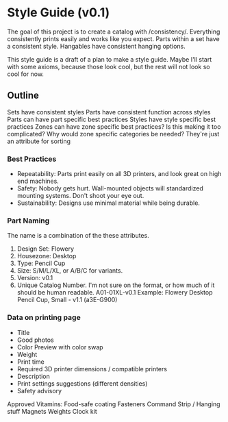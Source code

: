 # Style Guide (v0.1)
The goal of this project is to create a catalog with /consistency/. Everything consistently prints easily and works like you expect. Parts within a set have a consistent style. Hangables have consistent hanging options. 

This style guide is a draft of a plan to make a style guide. Maybe I'll start with some axioms, because those look cool, but the rest will not look so cool for now.

## Outline
Sets have consistent styles
Parts have consistent function across styles 
Parts can have part specific best practices
Styles have style specific best practices
Zones can have zone specific best practices? Is this making it too complicated? Why would zone specific categories be needed? They're just an attribute for sorting

### Best Practices
- Repeatability: Parts print easily on all 3D printers, and look great on high end machines.
- Safety: Nobody gets hurt. Wall-mounted objects will standardized mounting systems. Don't shoot your eye out.
- Sustainability: Designs use minimal material while being durable.
  
### Part Naming
The name is a combination of the these attributes.
1. Design Set: Flowery
2. Housezone: Desktop
3. Type: Pencil Cup
4. Size: S/M/L/XL, or A/B/C for variants.
5. Version: v0.1
6. Unique Catalog Number. I'm not sure on the format, or how much of it should be human readable. A01-01XL-v0.1
Example: Flowery Desktop Pencil Cup, Small - v1.1 (a3E-G900)

### Data on printing page
- Title
- Good photos
- Color Preview with color swap
- Weight
- Print time
- Required 3D printer dimensions / compatible printers 
- Description
- Print settings suggestions (different densities)
- Safety advisory

Approved Vitamins:
Food-safe coating
Fasteners
Command Strip / Hanging stuff
Magnets
Weights
Clock kit